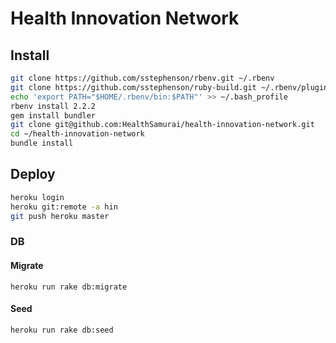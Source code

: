 # Health Innovation Network

## Install

```sh
git clone https://github.com/sstephenson/rbenv.git ~/.rbenv
git clone https://github.com/sstephenson/ruby-build.git ~/.rbenv/plugins/ruby-build
echo 'export PATH="$HOME/.rbenv/bin:$PATH"' >> ~/.bash_profile
rbenv install 2.2.2
gem install bundler
git clone git@github.com:HealthSamurai/health-innovation-network.git
cd ~/health-innovation-network
bundle install
```

## Deploy

```sh
heroku login
heroku git:remote -a hin
git push heroku master
```

### DB

#### Migrate

    heroku run rake db:migrate

#### Seed

    heroku run rake db:seed
